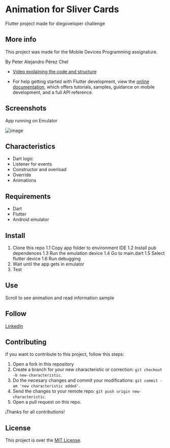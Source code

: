 # Animation for Sliver Cards

Flutter project made for diegoveloper challenge

## More info

This project was made for the Mobile Devices Programming assignature.

By Peter Alejandro Pérez Chel

- [Video explaining the code and structure](https://youtu.be/u7yCiZXTmlk)

- For help getting started with Flutter development, view the [online documentation](https://docs.flutter.dev/), which offers tutorials, samples, guidance on mobile development, and a full API reference.

## Screenshots

App running on Emulator

![image](https://github.com/PeterPerez01/sliver_card_animation/assets/56180954/fab070d4-55aa-4d31-bf05-17b1036cf439)




## Characteristics
- Dart logic
- Listener for events
- Constructor and overload
- Override
- Animations

## Requirements
- Dart
- Flutter
- Android emulator

## Install

1. Clone this repo
  1.1 Copy app folder to environment IDE
  1.2 Install pub dependences
  1.3 Run the emulation device
  1.4 Go to main.dart
  1.5 Select flutter device
  1.6 Run debugging
2. Wait until the app gets in emulator
3. Test

## Use

Scroll to see animation and read information sample


## Follow

[LinkedIn](https://www.linkedin.com/in/peter-perez01/)


## Contributing

if you want to contribute to this project, follow this steps:

1. Open a fork in this repository
2. Create a branch for your new characteristic or correction: `git checkout -b new-characteristic`.
3. Do the necesary changes and commit your modifications: `git commit -am 'new characteristic added'`.
4. Send the changes to your remote repo: `git push origin new-characteristic`.
5. Open a pull request on this repo.

¡Thanks for all contributions!

## License

This project is over the  [MIT License](LICENSE).
